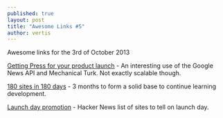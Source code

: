 ```yaml
---
published: true
layout: post
title: "Awesome Links #5"
author: vertis
---
```

Awesome links for the 3rd of October 2013
<!--more-->
[Getting Press for your product launch](http://customerdevlabs.com/2013/09/24/google-news-api-mturk-press/) - An interesting use of the Google News API and Mechanical Turk. Not exactly scalable though.

[180 sites in 180 days](http://blog.jenniferdewalt.com/post/62998082815/after-180-websites-im-ready-to-start-the-rest-of-my) - 3 months to form a solid base to continue learning development.

[Launch day promotion](https://news.ycombinator.com/item?id=6488822) - Hacker News list of sites to tell on launch day.
